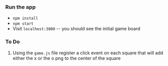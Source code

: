 ### Run the app
* `npm install`
* `npm start`
* Visit `localhost:3000` -- you should see the initial game board

### To Do
1. Using the `game.js` file register a click event on each square that will add either the x or the o png to the center of the square